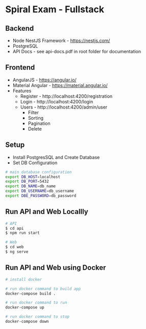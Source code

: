 # Spiral Exam - Fullstack

## Backend
- Node NestJS Framework - https://nestjs.com/
- PostgreSQL
- API Docs - see api-docs.pdf in root folder for documentation

## Frontend
- AngularJS - https://angular.io/
- Material Angular - https://material.angular.io/
- Features
    - Register - http://localhost:4200/registration
    - Login - http://localhost:4200/login
    - Users - http://localhost:4200/admin/user
        - Filter
        - Sorting
        - Pagination
        - Delete

## Setup
- Install PostgresSQL and Create Database
- Set DB Configuration
```bash
# main database configuration
export DB_HOST=localhost
export DB_PORT=5432
export DB_NAME=db_name
export DB_USERNAME=db_username
export DBE_PASSWORD=db_password

```

## Run API and Web Locallly
```bash
# API
$ cd api
$ npm run start

# Web
$ cd web
$ ng serve
```

## Run API and Web using Docker

```bash
# install docker 

# run docker command to build app
docker-compose build .

# run docker command to run
docker-compose up

# run docker command to stop
docker-compose down
```
